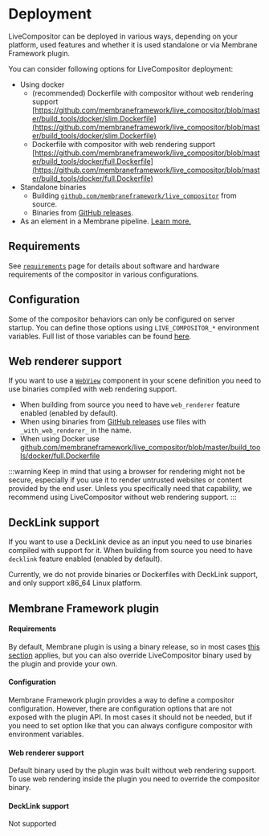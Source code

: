 # Deployment

LiveCompositor can be deployed in various ways, depending on your platform, used features and whether it is used standalone or via Membrane Framework plugin.

You can consider following options for LiveCompositor deployment:
- Using docker
  - (recommended) Dockerfile with compositor without web rendering support [https://github.com/membraneframework/live_compositor/blob/master/build_tools/docker/slim.Dockerfile](https://github.com/membraneframework/live_compositor/blob/master/build_tools/docker/slim.Dockerfile)
  - Dockerfile with compositor with web rendering support [https://github.com/membraneframework/live_compositor/blob/master/build_tools/docker/full.Dockerfile](https://github.com/membraneframework/live_compositor/blob/master/build_tools/docker/full.Dockerfile)
- Standalone binaries
  - Building [`github.com/membraneframework/live_compositor`](https://github.com/membraneframework/live_compositor) from source.
  - Binaries from [GitHub releases](https://github.com/membraneframework/live_compositor/releases).
- As an element in a Membrane pipeline. [Learn more.](#membrane-framework-plugin)

## Requirements

See [`requirements`](./requirements.md) page for details about software and hardware requirements of the compositor in various configurations.

## Configuration

Some of the compositor behaviors can only be configured on server startup. You can define those options using `LIVE_COMPOSITOR_*`
environment variables. Full list of those variables can be found [here](./configuration.md).

## Web renderer support

If you want to use a [`WebView`](../api/components/WebView.md) component in your scene definition you need to use binaries compiled
with web rendering support.
- When building from source you need to have `web_renderer` feature enabled (enabled by default).
- When using binaries from [GitHub releases](https://github.com/membraneframework/live_compositor/releases) use files with `_with_web_renderer_` in the name.
- When using Docker use [github.com/membraneframework/live_compositor/blob/master/build_tools/docker/full.Dockerfile](https://github.com/membraneframework/live_compositor/blob/master/build_tools/docker/full.Dockerfile)

:::warning
Keep in mind that using a browser for rendering might not be secure, especially if you use it to render untrusted websites
or content provided by the end user. Unless you specifically need that capability, we recommend using LiveCompositor without
web rendering support.
:::

## DeckLink support

If you want to use a DeckLink device as an input you need to use binaries compiled with support for it. When building from
source you need to have `decklink` feature enabled (enabled by default).

Currently, we do not provide binaries or Dockerfiles with DeckLink support, and only support x86_64 Linux platform.

## Membrane Framework plugin

#### Requirements

By default, Membrane plugin is using a binary release, so in most cases [this section](./requirements.md#binaries-from-github-releases)
applies, but you can also override LiveCompositor binary used by the plugin and provide your own.

#### Configuration

Membrane Framework plugin provides a way to define a compositor configuration. However, there are configuration options
that are not exposed with the plugin API. In most cases it should not be needed, but if you need to set option like that you can always
configure compositor with environment variables.

#### Web renderer support

Default binary used by the plugin was built without web rendering support. To use web rendering inside the plugin you need to override
the compositor binary.

#### DeckLink support

Not supported
